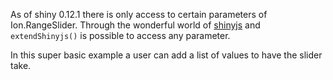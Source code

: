 As of shiny 0.12.1 there is only access to certain parameters of Ion.RangeSlider. Through the wonderful world of [shinyjs](https://github.com/daattali/shinyjs) and `extendShinyjs()` is possible to access any parameter.

In this super basic example a user can add a list of values to have the slider take.